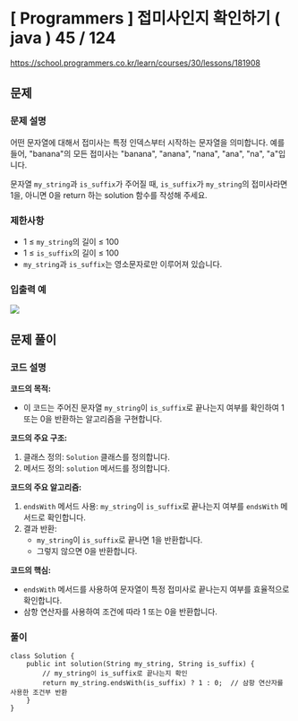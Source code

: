 # [ Programmers ] 접미사인지 확인하기 ( java ) 45 / 124
https://school.programmers.co.kr/learn/courses/30/lessons/181908

## 문제 
### 문제 설명
어떤 문자열에 대해서 접미사는 특정 인덱스부터 시작하는 문자열을 의미합니다. 예를 들어, "banana"의 모든 접미사는 "banana", "anana", "nana", "ana", "na", "a"입니다.  

문자열 `my_string`과 `is_suffix`가 주어질 때, `is_suffix`가 `my_string`의 접미사라면 1을, 아니면 0을 return 하는 solution 함수를 작성해 주세요.

### 제한사항
- 1 ≤ `my_string`의 길이 ≤ 100
- 1 ≤ `is_suffix`의 길이 ≤ 100
- `my_string`과 `is_suffix`는 영소문자로만 이루어져 있습니다.

### 입출력 예
![](https://i.imgur.com/FNsHryZ.png)


## 문제 풀이
### 코드 설명
**코드의 목적:**

- 이 코드는 주어진 문자열 `my_string`이 `is_suffix`로 끝나는지 여부를 확인하여 1 또는 0을 반환하는 알고리즘을 구현합니다.

**코드의 주요 구조:**

1. 클래스 정의: `Solution` 클래스를 정의합니다.
2. 메서드 정의: `solution` 메서드를 정의합니다.

**코드의 주요 알고리즘:**

1. `endsWith` 메서드 사용: `my_string`이 `is_suffix`로 끝나는지 여부를 `endsWith` 메서드로 확인합니다.
2. 결과 반환:
    - `my_string`이 `is_suffix`로 끝나면 1을 반환합니다.
    - 그렇지 않으면 0을 반환합니다.

**코드의 핵심:**

- `endsWith` 메서드를 사용하여 문자열이 특정 접미사로 끝나는지 여부를 효율적으로 확인합니다.
- 삼항 연산자를 사용하여 조건에 따라 1 또는 0을 반환합니다.

### 풀이
```
class Solution {
    public int solution(String my_string, String is_suffix) {
        // my_string이 is_suffix로 끝나는지 확인
        return my_string.endsWith(is_suffix) ? 1 : 0;  // 삼항 연산자를 사용한 조건부 반환
    }
}
```

